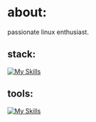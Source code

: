 # about:

passionate linux enthusiast.

## stack:
[![My Skills](https://skillicons.dev/icons?i=linux,bash,c,lua,mysql,sqlite,java,spring,python,js,nodejs,expressjs,bootstrap)](https://skillicons.dev)

## tools:

[![My Skills](https://skillicons.dev/icons?i=neovim,idea,figma)](https://skillicons.dev)

